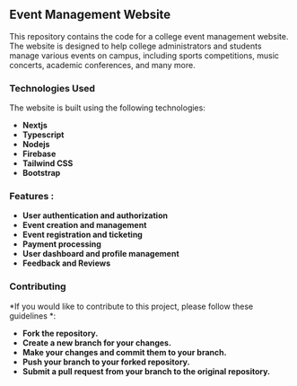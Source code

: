 ## Event Management Website
This repository contains the code for a college event management website. 
The website is designed to help college administrators and students manage various events on campus, including sports competitions, music concerts, academic conferences, and many more.
### Technologies Used 

The website is built using the following technologies:
+ **Nextjs**
+ **Typescript**
+ **Nodejs**
+ **Firebase**
+ **Tailwind CSS**
+ **Bootstrap**

### Features :
+ **User authentication and authorization**
+ **Event creation and management**
+ **Event registration and ticketing**
+ **Payment processing**
+ **User dashboard and profile management**
+ **Feedback and Reviews**

### Contributing 
*If you would like to contribute to this project, please follow these guidelines *:

+ **Fork the repository.**
+ **Create a new branch for your changes.**
+ **Make your changes and commit them to your branch.**
+ **Push your branch to your forked repository.**
+ **Submit a pull request from your branch to the original repository.**
